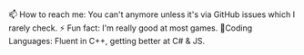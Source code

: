 📫 How to reach me: You can't anymore unless it's via GitHub issues which I rarely check.
⚡ Fun fact: I'm really good at most games.
🎉Coding Languages: Fluent in C++, getting better at C# & JS.
